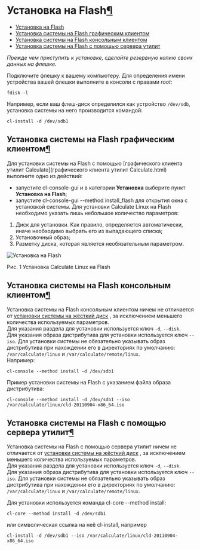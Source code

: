 # Установка на Flash[¶](#Установка-на-Flash)

* [Установка на Flash](#Установка-на-Flash)
* [Установка системы на Flash графическим клиентом](#Установка-системы-на-Flash-графическим-клиентом)
* [Установка системы на Flash консольным клиентом](#Установка-системы-на-Flash-консольным-клиентом)
* [Установка системы на Flash с помощью сервера утилит](#Установка-системы-на-Flash-с-помощью-сервера-утилит)

_Прежде чем приступить к установке, сделайте резервную копию своих данных на флешке._

Подключите флешку к вашему компьютеру. Для определения имени устройства вашей флешки выполните в консоли с правами _root_:  

    
    fdisk -l
    

Например, если ваш флеш-диск определился как устройство `/dev/sdb`, установка системы на него производится командой:  

    
    cl-install -d /dev/sdb1
    

## Установка системы на Flash графическим клиентом[¶](#Установка-системы-на-Flash-графическим-клиентом)
Для установки системы на Flash с помощью [графического клиента утилит Calculate](графического клиента утилит Calculate.html) выполните одно из действий:

* запустите cl-console-gui и в категории **Установка** выберите пункт **Установка на Flash**;
* запустите cl-console-gui --method install\_flash для открытия окна с установкой системы.
Для установки Calculate Linux на Flash необходимо указать лишь небольшое количество параметров:

1. Диск для установки. Как правило, определяется автоматически, иначе необходимо выбрать его из выпадающего списка;
2. Установочный образ;
3. Разметку диска, которая является необязательным параметром.

![Установка на Flash](/attachments/download/2424)

Рис. 1 Установка Calculate Linux на Flash

## Установка системы на Flash консольным клиентом[¶](#Установка-системы-на-Flash-консольным-клиентом)

Установка системы на Flash консольным клиентом ничем не отличается от [установки системы на жёсткий диск](http://www.calculate-linux.ru/main/ru/calculate_install#Установка-системы-консольным-клиентом) , за исключением меньшего количества используемых параметров.  
Для указания раздела для установки используется ключ `-d`, `--disk`.  
Для указания образа дистрибутива для установки используется ключ `--iso`. Для установки системы не обязательно указывать образ дистрибутива при нахождении его в директориях по умолчанию: `/var/calculate/linux` и `/var/calculate/remote/linux`.  
Например:  

    
    cl-console --method install -d /dev/sdb1
    

Пример установки системы на Flash с указанием файла образа дистрибутива:  

    
    cl-console --method install -d /dev/sdb1 --iso /var/calculate/linux/cld-20110904-x86_64.iso
    

## Установка системы на Flash с помощью сервера утилит[¶](#Установка-системы-на-Flash-с-помощью-сервера-утилит)

Установка системы на Flash с помощью сервера утилит ничем не отличается от [установки системы на жёсткий диск](http://www.calculate-linux.ru/main/ru/calculate_install#Установка-системы-с-помощью-сервера-утилит) , за исключением меньшего количества используемых параметров.  
Для указания раздела для установки используется ключ `-d`, `--disk`.  
Для указания образа дистрибутива для установки используется ключ `--iso`. Для установки системы не обязательно указывать образ дистрибутива при нахождении его в директориях по умолчанию: `/var/calculate/linux` и `/var/calculate/remote/linux`.

Для установки используется команда cl-core --method install:  

    
    cl-core --method install -d /dev/sdb1
    

или символическая ссылка на неё cl-install, например

    
    cl-install -d /dev/sdb1 --iso /var/calculate/linux/cld-20110904-x86_64.iso